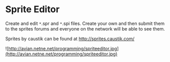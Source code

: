 # Sprite Editor #
Create and edit `*`.spr and `*`.spi files. Create your own and then submit them to the sprites forums and everyone on the network will be able to see them.

Sprites by caustik can be found at http://sprites.caustik.com/

![http://avian.netne.net/programming/spriteeditor.jpg](http://avian.netne.net/programming/spriteeditor.jpg)